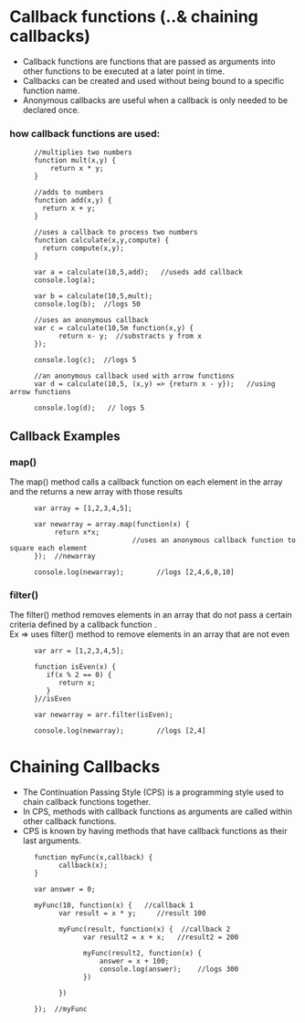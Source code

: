 # Callback functions (..& chaining callbacks)
- Callback functions are functions that are passed as arguments into other functions to be executed at a later point in time.
- Callbacks can be created and used without being bound to a specific function name.
- Anonymous callbacks are useful when a callback is only needed to be declared once.

### how callback functions are used:

```
      //multiplies two numbers
      function mult(x,y) {
          return x * y;
      }
      
      //adds to numbers
      function add(x,y) {
        return x + y;
      }
      
      //uses a callback to process two numbers
      function calculate(x,y,compute) {
        return compute(x,y);
      }
      
      var a = calculate(10,5,add);   //useds add callback
      console.log(a);
      
      var b = calculate(10,5,mult);
      console.log(b);  //logs 50
      
      //uses an anonymous callback
      var c = calculate(10,5m function(x,y) {
            return x- y;  //substracts y from x
      });
      
      console.log(c);  //logs 5
      
      //an anonymous callback used with arrow functions
      var d = calculate(10,5, (x,y) => {return x - y});   //using arrow functions
      
      console.log(d);   // logs 5

```

## Callback Examples

### map()
The map() method calls a callback function on each element in the array and the returns a new array with those results

```
      var array = [1,2,3,4,5];
      
      var newarray = array.map(function(x) {
           return x*x; 
                              //uses an anonymous callback function to square each element
      });  //newarray
      
      console.log(newarray);        //logs [2,4,6,8,10]

```

### filter()
The filter() method removes elements in an array that do not pass a certain criteria defined by a callback function .      
Ex => uses filter() method to remove elements in an array that are not even

```
      var arr = [1,2,3,4,5];
      
      function isEven(x) {
         if(x % 2 == 0) {
            return x;  
         }
      }//isEven
      
      var newarray = arr.filter(isEven);
      
      console.log(newarray);        //logs [2,4]

```

# Chaining Callbacks
- The Continuation Passing Style (CPS) is a programming style used to chain callback functions together.    
- In CPS, methods with callback functions as arguments are called within other callback functions.
- CPS is known by having methods that have callback functions as their last arguments.

```
      function myFunc(x,callback) {
            callback(x);
      }
      
      var answer = 0;
      
      myFunc(10, function(x) {   //callback 1
            var result = x * y;     //result 100
      
            myFunc(result, function(x) {  //callback 2
                  var result2 = x + x;   //result2 = 200
            
                  myFunc(result2, function(x) {
                      answer = x + 100;
                      console.log(answer);    //logs 300
                  })
               
            })
      
      });  //myFunc

```





















